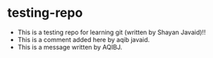 # testing-repo
- This is a testing repo for learning git (written by Shayan Javaid)!!
- This is a comment added here by aqib javaid.
- This is a message written by AQIBJ.
